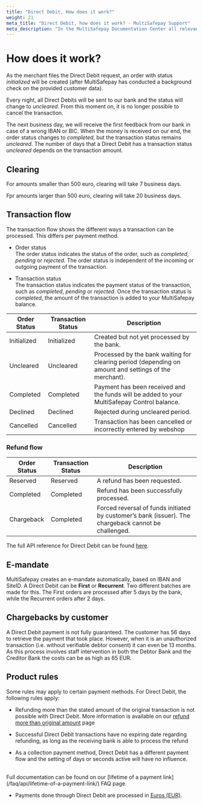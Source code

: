 ```yaml
---
title: "Direct Debit, How does it work?"
weight: 21
meta_title: "Direct Debit, how does it work? - MultiSafepay Support"
meta_description: "In the MultiSafepay Documentation Center all relevant information regarding our Plugins and API. As well as Support pages for Payment Method, Tools and General Questions. You can also find the contact details of our Support Team and Integration Team."
---
```

# How does it work?
As the merchant files the Direct Debit request, an order with status _initialized_ will be created (after MultiSafepay has conducted a background check on the provided customer data).

Every night, all Direct Debits will be sent to our bank and the status will change to _uncleared_.
From this moment on, it is no longer possible to cancel the transaction.

The next business day, we will receive the first feedback from our bank in case of a wrong IBAN or BIC.
When the money is received on our end, the order status changes to _completed_, but the transaction status remains _uncleared_.
The number of days that a Direct Debit has a transaction status _uncleared_ depends on the transaction amount.

## Clearing

For amounts smaller than 500 euro, clearing will take 7 business days.

Fpr amounts larger than 500 euro, clearing will take 20 business days.

## Transaction flow
The transaction flow shows the different ways a transaction can be processed. This differs per payment method.

* Order status      
The order status indicates the status of the order, such as _completed_, _pending_ or _rejected_. The order status is independent of the incoming or outgoing payment of the transaction.

* Transaction status       
The transaction status indicates the payment status of the transaction, such as _completed_, _pending_ or _rejected_. Once the transaction status is _completed_, the amount of the transaction is added to your MultiSafepay balance.

 

| Order Status                      | Transaction Status      | Description |
|--------------------------------|-----------|-----------------------------------------------------------------------------------------|
| Initialized   | Initialized    | Created but not yet processed by the bank.   |
| Uncleared     | Uncleared      | Processed by the bank waiting for clearing period (depending on amount and settings of the merchant).   |
| Completed     | Completed      | Payment has been received and the funds will be added to your MultiSafepay Control balance.   | 
| Declined      | Declined       | Rejected during uncleared period.   |
| Cancelled      | Cancelled       | Transaction has been cancelled or incorrectly entered by webshop

### Refund flow

| Order Status                      | Transaction Status      | Description |
|--------------------------------|-----------|-----------------------------------------------------------------------------------------|
| Reserved       | Reserved    | A refund has been requested. | 
| Completed      | Completed   | Refund has been successfully processed.  | 
| Chargeback     | Completed   | Forced reversal of funds initiated by customer’s bank (issuer). The chargeback cannot be challenged. | 

The full API reference for Direct Debit can be found [here](/api/#direct-debit).


## E-mandate
MultiSafepay creates an e-mandate automatically, based on IBAN and SiteID.
A Direct Debit can be **First** or **Recurrent**.
Two different batches are made for this.
The First orders are processed after 5 days by the bank, while the Recurrent orders after 2 days.


## Chargebacks by customer
A Direct Debit payment is not fully guaranteed. The customer has 56 days to retrieve the payment that took place. However, when it is an unauthorized transaction (i.e. without verifiable debtor consent) it can even be 13 months. As this process involves staff intervention in both the Debtor Bank and the Creditor Bank the costs can be as high as 65 EUR.

## Product rules
Some rules may apply to certain payment methods. For Direct Debit, the following rules apply:

* Refunding more than the stated amount of the original transaction is not possible with Direct Debit. More information is available on our [refund more than original amount](/faq/finance/refund-more-than-original-amount/) page

* Successful Direct Debit transactions have no expiring date regarding refunding, as long as the receiving bank is able to process the refund

* As a collection payment method, Direct Debit has a different payment flow and the setting of days or seconds active will have no influence. 
 <br>        
Full documentation can be found on our [lifetime of a payment link](/faq/api/lifetime-of-a-payment-link/) FAQ page.<br>

* Payments done through Direct Debit are processed in [Euros (EUR)](/faq/general/which-currencies-are-supported-by-multisafepay/).



